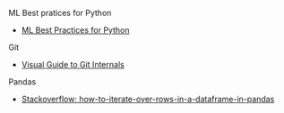 ML Best pratices for Python
- [ML Best Practices for Python](https://www.kdnuggets.com/2020/05/10-useful-machine-learning-practices-python-developers.html)


Git
- [Visual Guide to Git Internals](https://www.freecodecamp.org/news/git-internals-objects-branches-create-repo/)


Pandas
- [Stackoverflow: how-to-iterate-over-rows-in-a-dataframe-in-pandas](https://stackoverflow.com/a/55557758)

